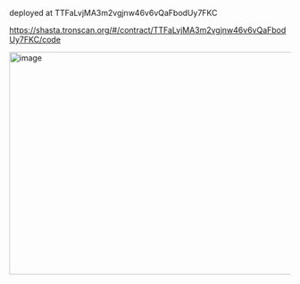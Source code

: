 deployed at TTFaLvjMA3m2vgjnw46v6vQaFbodUy7FKC

https://shasta.tronscan.org/#/contract/TTFaLvjMA3m2vgjnw46v6vQaFbodUy7FKC/code


<img width="1254" height="400" alt="image" src="https://github.com/user-attachments/assets/ff0933a2-d9c9-4235-9768-a14d67c0158c" />



